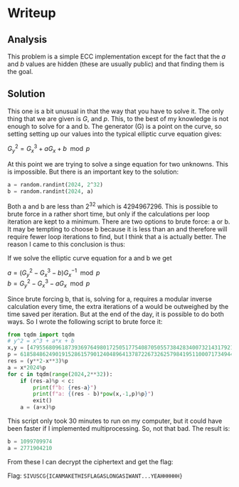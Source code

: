 # Writeup
## Analysis

This problem is a simple ECC implementation except for the fact that the *a* and *b* values are hidden (these are usually public) and that finding them is the goal.

## Solution 

This one is a bit unusual in that the way that you have to solve it. The only thing that we are given is *G*, and *p*. This, to the best of my knowledge is not enough to solve for a and b. The generator (G) is a point on the curve, so setting setting up our values into the typical elliptic curve equation gives:

$G_y^2 = G_x^3 + aG_x + b \mod p$

At this point we are trying to solve a singe equation for two unknowns. This is impossible. But there is an important key to the solution:
```python
a = random.randint(2024, 2^32)
b = random.randint(2024, a)
```
Both a and b are less than $2^{32}$ which is $4294967296$. This is possible to brute force in a rather short time, but only if the calculations per loop iteration are kept to a minimum. There are two options to brute force: a or b. It may be tempting to choose b because it is less than an and therefore will require fewer loop iterations to find, but I think that a is actually better. The reason I came to this conclusion is thus:

If we solve the elliptic curve equation for a and b we get

$a = (G_y^2 - G_x^3 - b)G_x^{-1} \mod p$ <br />
$b = G_y^2 - G_x^3 - aG_x \mod p$

Since brute forcing b, that is, solving for a, requires a modular inverse calculation every time, the extra iterations of a would be outweighed by the time saved per iteration. But at the end of the day, it is possible to do both ways. So I wrote the following script to brute force it:
```python
from tqdm import tqdm
# y^2 = x^3 + a*x + b
x,y = [47955680961873936976498017250517754087050557384283400732143179213184250507270, 29032426704946836093200696288262246197660493082656478242711220086643009788423]
p = 61858486249019152861579012404896413787226732625798419511000717349447821289579
res = (y**2-x**3)%p
a = x*2024%p
for c in tqdm(range(2024,2**32)):
    if (res-a)%p < c:
        print(f"b: {res-a}")
        print(f"a: {(res - b)*pow(x,-1,p)%p}")
        exit()
    a = (a+x)%p
```
This script only took 30 minutes to run on my computer, but it could have been faster if I implemented multiprocessing. So, not that bad. The result is:
```python
b = 1099709974
a = 2771904210
```
From these I can decrypt the ciphertext and get the flag:

Flag: `SIVUSCG{ICANMAKETHISFLAGASLONGASIWANT...YEAHHHHHH}`
